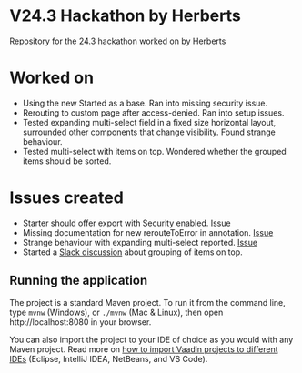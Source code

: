 # V24.3 Hackathon by Herberts
Repository for the 24.3 hackathon worked on by Herberts


# Worked on
* Using the new Started as a base. Ran into missing security issue.
* Rerouting to custom page after access-denied. Ran into setup issues.
* Tested expanding multi-select field in a fixed size horizontal layout, 
surrounded other components that change visibility. Found strange behaviour. 
* Tested multi-select with items on top. Wondered whether the grouped items should be sorted.

# Issues created
* Starter should offer export with Security enabled. [Issue](https://github.com/vaadin/start/issues/2915)
* Missing documentation for new rerouteToError in annotation. [Issue](https://github.com/vaadin/docs/issues/3013)
* Strange behaviour with expanding multi-select reported. [Issue](https://github.com/vaadin/web-components/issues/6897)
* Started a [Slack discussion](https://vaadin.slack.com/archives/C066U9C34NS/p1701443840082389) about grouping of items on top. 

## Running the application

The project is a standard Maven project. To run it from the command line,
type `mvnw` (Windows), or `./mvnw` (Mac & Linux), then open
http://localhost:8080 in your browser.

You can also import the project to your IDE of choice as you would with any
Maven project. Read more on [how to import Vaadin projects to different IDEs](https://vaadin.com/docs/latest/guide/step-by-step/importing) (Eclipse, IntelliJ IDEA, NetBeans, and VS Code).
